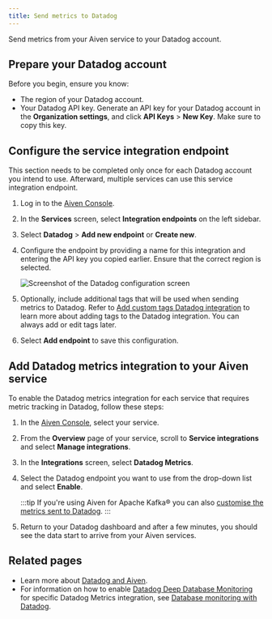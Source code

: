 ```yaml
---
title: Send metrics to Datadog
---
```


Send metrics from your Aiven service to your Datadog account.

## Prepare your Datadog account

Before you begin, ensure you know:

- The region of your Datadog account.
- Your Datadog API key. Generate an API key for your Datadog account
  in the **Organization settings**, and click **API Keys** > **New Key**. Make sure to
  copy this key.

## Configure the service integration endpoint

This section needs to be completed only once for each Datadog account
you intend to use. Afterward, multiple services can use this service
integration endpoint.

1.  Log in to the [Aiven Console](https://console.aiven.io/).
1.  In the **Services** screen, select **Integration endpoints** on the
    left sidebar.
1.  Select **Datadog** > **Add new endpoint** or **Create new**.
1.  Configure the endpoint by providing a name for this integration and
    entering the API key you copied earlier. Ensure that the correct
    region is selected.

    ![Screenshot of the Datadog configuration screen](/images/content/integrations/configure-datadog-service-integration.png)

1.  Optionally, include additional tags that will be used when sending
    metrics to Datadog. Refer to
    [Add custom tags Datadog integration](/docs/integrations/datadog/add-custom-tags-to-datadog) to learn more about adding tags to the Datadog
    integration. You can always add or edit tags later.
1.  Select **Add endpoint** to save this configuration.

## Add Datadog metrics integration to your Aiven service

To enable the Datadog metrics integration for each service that requires
metric tracking in Datadog, follow these steps:

1.  In the [Aiven Console](https://console.aiven.io/), select your
    service.
1.  From the **Overview** page of your service, scroll to **Service
    integrations** and select **Manage integrations**.
1.  In the **Integrations** screen, select **Datadog Metrics**.
1.  Select the Datadog endpoint you want to use from the drop-down list
    and select **Enable**.

    :::tip
    If you're using Aiven for Apache Kafka® you can also
    [customise the metrics sent to Datadog](/docs/products/kafka/howto/datadog-customised-metrics).
    :::

1.  Return to your Datadog dashboard and after a few minutes, you should
    see the data start to arrive from your Aiven services.

## Related pages

- Learn more about [Datadog and Aiven](/docs/integrations/datadog).
- For information on how to enable [Datadog Deep Database
  Monitoring](https://www.datadoghq.com/product/database-monitoring/) for
  specific Datadog Metrics integration, see
  [Database monitoring with Datadog](/docs/products/postgresql/howto/monitor-database-with-datadog).
